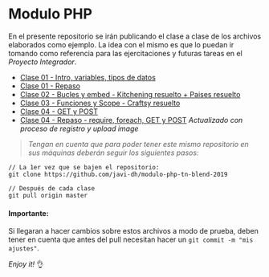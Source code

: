 # Modulo PHP

En el presente repositorio se irán publicando el clase a clase de los archivos elaborados como ejemplo. La idea con el mismo es que lo puedan ir tomando como referencia para las ejercitaciones y futuras tareas en el *Proyecto Integrador*.

- [Clase 01 - Intro, variables, tipos de datos](/clase01/)
- [Clase 01 - Repaso](/clase01-repaso/)
- [Clase 02 - Bucles y embed - Kitchening resuelto + Paises resuelto](/clase02/)
- [Clase 03 - Funciones y Scope - Craftsy resuelto](/clase03/)
- [Clase 04 - GET y POST](/clase04/)
- [Clase 04 - Repaso - require, foreach, GET y POST](/registro-login/) *Actualizado con proceso de registro y upload image*

> *Tengan en cuenta que para poder tener este mismo repositorio en sus máquinas deberán seguir los siguientes pasos:*

```
// La 1er vez que se bajen el repositorio:
git clone https://github.com/javi-dh/modulo-php-tn-blend-2019

// Después de cada clase
git pull origin master
```

#### Importante:

Si llegaran a hacer cambios sobre estos archivos a modo de prueba, deben tener en cuenta que antes del pull necesitan hacer un `git commit -m "mis ajustes"`.

*Enjoy it!* :ok_hand:
